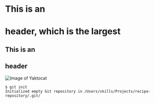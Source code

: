 # This is an <h1> header, which is the largest
## This is an <h2> header


![Image of Yaktocat](https://octodex.github.com/images/yaktocat.png)


```
$ git init
Initialized empty Git repository in /Users/skills/Projects/recipe-repository/.git/
```
